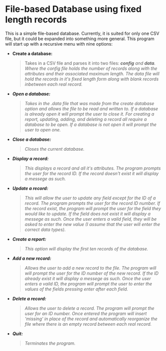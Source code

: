 # File-based Database using fixed length records

This is a simple file-based database. Currently, it is suited for only one CSV file, but it could be expanded into something more general. This program will start up with a recursive menu with nine options: 
  * **Create a database:** <br> <blockquote>Takes in a CSV file and parses it into two files: <em>**config** and <em>**data**. Where the config file holds the number of records along with the attributes and their associated maximum length. The data file will hold the records in it's fixed length form along with blank records inbetween each real record.</blockquote>
  * **Open a database:** <br> <blockquote>Takes in the <em>.data file that was made from the create database option and allows the file to be read and written to. If a database is already open it will prompt the user to close it. For creating a report, updating, adding, and deleting a record all require a database to be open. If a database is not open it will prompt the user to open one.</blockquote>
  * **Close a database:** <br> <blockquote>Closes the current database.  </blockquote>
  * **Display a record:** <br> <blockquote>This displays a record and all it's attributes. The program prompts the user for the record ID. If the record doesn't exist it will display a messege as such.</blockquote>
  * **Update a record:** <br> <blockquote>This will allow the user to update any field except for the ID of a record. The program prompts the user for the record ID number. If the record exist, the program will prompt the user for the field they would like to update. If the field does not exist it will display a messege as such. Once the user enters a vaild field, they will be asked to enter the new value (I assume that the user will enter the correct data types).</blockquote>
  * **Create a report:** <br> <blockquote>This option will display the first ten records of the database.</blockquote>
  * **Add a new record:** <br> <blockquote>Allows the user to add a new record to the file. The program will will prompt the user for the ID number of the new record. If the ID already exist it will display a messege as such. Once the user enters a vaild ID, the program will prompt the user to enter the values of the fields pressing enter after each field.</blockquote>
  * **Delete a record:** <br> <blockquote>Allows the user to delete a record. The program will prompt the user for an ID number. Once entered the program will insert 'missing' in place of the record and automatically reorganize the file where there is an empty record between each real record.</blockquote>
  * **Quit:** <br> <blockquote>Terminates the program.</blockquote>

